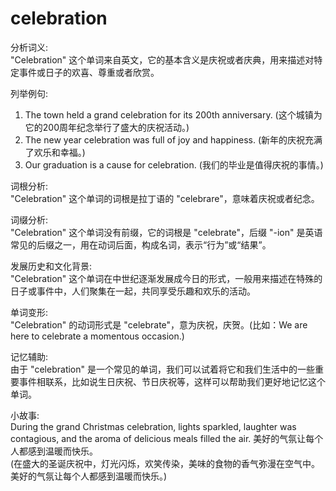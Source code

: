 # celebration

分析词义:  
"Celebration" 这个单词来自英文，它的基本含义是庆祝或者庆典，用来描述对特定事件或日子的欢喜、尊重或者欣赏。

  

列举例句:

  

1.  The town held a grand celebration for its 200th anniversary. (这个城镇为它的200周年纪念举行了盛大的庆祝活动。)
2.  The new year celebration was full of joy and happiness. (新年的庆祝充满了欢乐和幸福。)
3.  Our graduation is a cause for celebration. (我们的毕业是值得庆祝的事情。)

  

词根分析:  
"Celebration" 这个单词的词根是拉丁语的 "celebrare"，意味着庆祝或者纪念。

  

词缀分析:  
"Celebration" 这个单词没有前缀，它的词根是 "celebrate"，后缀 "-ion" 是英语常见的后缀之一，用在动词后面，构成名词，表示“行为”或“结果”。

  

发展历史和文化背景:  
"Celebration" 这个单词在中世纪逐渐发展成今日的形式，一般用来描述在特殊的日子或事件中，人们聚集在一起，共同享受乐趣和欢乐的活动。

  

单词变形:  
"Celebration" 的动词形式是 "celebrate"，意为庆祝，庆贺。(比如：We are here to celebrate a momentous occasion.)

  

记忆辅助:  
由于 "celebration" 是一个常见的单词，我们可以试着将它和我们生活中的一些重要事件相联系，比如说生日庆祝、节日庆祝等，这样可以帮助我们更好地记忆这个单词。

  

小故事:  
During the grand Christmas celebration, lights sparkled, laughter was contagious, and the aroma of delicious meals filled the air. 美好的气氛让每个人都感到温暖而快乐。  
(在盛大的圣诞庆祝中，灯光闪烁，欢笑传染，美味的食物的香气弥漫在空气中。美好的气氛让每个人都感到温暖而快乐。)
